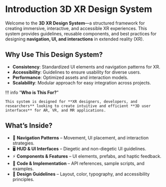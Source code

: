 # **Introduction 3D XR Design System**

Welcome to the **3D XR Design System**—a structured framework for creating immersive, interactive, and accessible XR experiences. This system provides guidelines, reusable components, and best practices for designing **navigation, UI, and interactions** in extended reality (XR).

## **Why Use This Design System?**
- **Consistency**: Standardized UI elements and navigation patterns for XR.
- **Accessibility**: Guidelines to ensure usability for diverse users.
- **Performance**: Optimized assets and interaction models.
- **Scalability**: Modular approach for easy integration across projects.

!!! info "**Who is This For?**"

    This system is designed for **XR designers, developers, and researchers** looking to create intuitive and efficient **3D user interfaces** for AR, VR, and MR applications.

## **What’s Inside?**
- 📌 **Navigation Patterns** – Movement, UI placement, and interaction strategies.
- 🖥 **HUD & UI Interfaces** – Diegetic and non-diegetic UI guidelines.
- ⚡ **Components & Features** – UI elements, prefabs, and haptic feedback.
- 📜 **Code & Implementation** – API references, sample scripts, and examples.
- 📏 **Design Guidelines** – Layout, color, typography, and accessibility principles.